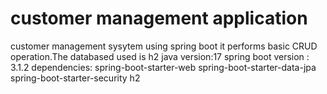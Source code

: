 # customer management application
customer management sysytem using spring boot
it performs basic CRUD operation.The databased used is h2
java version:17
spring boot version : 3.1.2
dependencies:
spring-boot-starter-web
spring-boot-starter-data-jpa
spring-boot-starter-security
h2
